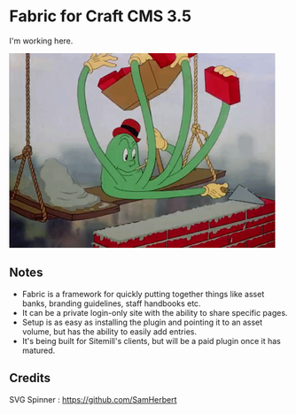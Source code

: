 # Fabric for Craft CMS 3.5

I'm working here.

![Under Construction](resources/img/underconstruction.gif)

## Notes

* Fabric is a framework for quickly putting together things like asset banks, branding guidelines, staff handbooks etc.
* It can be a private login-only site with the ability to share specific pages.
* Setup is as easy as installing the plugin and pointing it to an asset volume, but has the ability to easily add entries.
* It's being built for Sitemill's clients, but will be a paid plugin once it has matured.

## Credits

SVG Spinner : https://github.com/SamHerbert